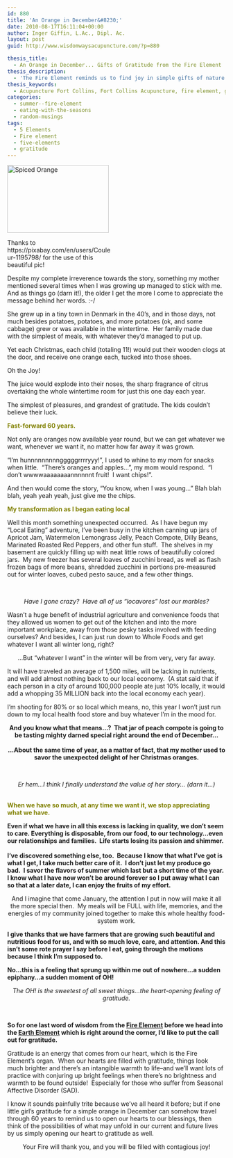 ```yaml
---
id: 880
title: 'An Orange in December&#8230;'
date: 2010-08-17T16:11:04+00:00
author: Inger Giffin, L.Ac., Dipl. Ac.
layout: post
guid: http://www.wisdomwaysacupuncture.com/?p=880

thesis_title:
  - An Orange in December... Gifts of Gratitude from the Fire Element
thesis_description:
  - 'The Fire Element reminds us to find joy in simple gifts of nature that are given during Fire Season; even in the depths of deep winter. '
thesis_keywords:
  - Acupuncture Fort Collins, Fort Collins Acupuncture, fire element, gratitude
categories:
  - summer--fire-element
  - eating-with-the-seasons
  - random-musings
tags:
  - 5 Elements
  - Fire element
  - five-elements
  - gratitude
---
```

<div id="attachment_3579" style="width: 244px" class="wp-caption alignleft">
  <a href="http://www.wisdomwaysacupuncture.com/wp-content/uploads/2010/08/anise-2785512_1920.jpg"><img class=" wp-image-3579" src="http://www.wisdomwaysacupuncture.com/wp-content/uploads/2010/08/anise-2785512_1920-150x100.jpg" alt="Spiced Orange" width="234" height="156" srcset="http://www.wisdomwaysacupuncture.com/wp-content/uploads/2010/08/anise-2785512_1920-150x100.jpg 150w, http://www.wisdomwaysacupuncture.com/wp-content/uploads/2010/08/anise-2785512_1920-300x200.jpg 300w, http://www.wisdomwaysacupuncture.com/wp-content/uploads/2010/08/anise-2785512_1920-768x512.jpg 768w, http://www.wisdomwaysacupuncture.com/wp-content/uploads/2010/08/anise-2785512_1920-1024x683.jpg 1024w" sizes="(max-width: 234px) 100vw, 234px" /></a>
  
  <p class="wp-caption-text">
    Thanks to https://pixabay.com/en/users/Couleur-1195798/ for the use of this beautiful pic!
  </p>
</div>

Despite my complete irreverence towards the story, something my mother mentioned several times when I was growing up managed to stick with me. And as things go (darn it!), the older I get the more I come to appreciate the message behind her words. :-/

She grew up in a tiny town in Denmark in the 40&#8217;s, and in those days, not much besides potatoes, potatoes, and more potatoes (ok, and some cabbage) grew or was available in the wintertime.  Her family made due with the simplest of meals, with whatever they&#8217;d managed to put up.

Yet each Christmas, each child (totaling 11!) would put their wooden clogs at the door, and receive one orange each, tucked into those shoes.

Oh the Joy!

The juice would explode into their noses, the sharp fragrance of citrus overtaking the whole wintertime room for just this one day each year.

<div>
  The simplest of pleasures, and grandest of gratitude. The kids couldn&#8217;t believe their luck.
</div>

**<span style="color: #808000;">Fast-forward 60 years.  </span>**

Not only are oranges now available year round, but we can get whatever we want, whenever we want it, no matter how far away it was grown.

&#8220;I&#8217;m hunnnnnnnnngggggrrrryyy!&#8221;, I used to whine to my mom for snacks when little.  &#8220;There&#8217;s oranges and apples&#8230;&#8221;, my mom would respond.  &#8220;I don&#8217;t wwwwaaaaaaaannnnnnt fruit!  I want chips!&#8221;.

And then would come the story, &#8220;You know, when I was young&#8230;&#8221; Blah blah blah, yeah yeah yeah, just give me the chips.

**<span style="color: #808000;">My transformation as I began eating local</span>**

Well this month something unexpected occurred.  As I have begun my &#8220;Local Eating&#8221; adventure, I&#8217;ve been busy in the kitchen canning up jars of Apricot Jam, Watermelon Lemongrass Jelly, Peach Compote, Dilly Beans, Marinated Roasted Red Peppers, and other fun stuff.  The shelves in my basement are quickly filling up with neat little rows of beautifully colored jars.  My new freezer has several loaves of zucchini bread, as well as flash frozen bags of more beans, shredded zucchini in portions pre-measured out for winter loaves, cubed pesto sauce, and a few other things.

&nbsp;

<div style="text-align: center;">
  <em>Have I gone crazy?  Have all of us &#8220;locavores&#8221; lost our marbles? </em>
</div>

Wasn&#8217;t a huge benefit of industrial agriculture and convenience foods that they allowed us women to get out of the kitchen and into the more important workplace, away from those pesky tasks involved with feeding ourselves? And besides, I can just run down to Whole Foods and get whatever I want all winter long, right?

<div style="text-align: center;">
  &#8230;But &#8220;whatever I want&#8221; in the winter will be from very, very far away.
</div>

It will have traveled an average of 1,500 miles, will be lacking in nutrients, and will add almost nothing back to our local economy.  (A stat said that if each person in a city of around 100,000 people ate just 10% locally, it would add a whopping 35 MILLION back into the local economy each year).

I&#8217;m shooting for 80% or so local which means, no, this year I won&#8217;t just run down to my local health food store and buy whatever I&#8217;m in the mood for.

<div style="text-align: center;">
  <strong>And you know what that means&#8230;?  That jar of peach compote is going to be tasting mighty darned special right around the end of December&#8230; </strong>
</div>

<div style="text-align: center;">
  <strong><br /> &#8230;About the same time of year, as a matter of fact, that my mother used to savor the unexpected delight of her Christmas oranges. </strong>
</div>

&nbsp;

<div style="text-align: center;">
  <em>Er hem&#8230;I think I finally understand the value of her story&#8230; (darn it&#8230;)</em>
</div>

<p style="text-align: left;">
  <strong><br /> <span style="color: #808000;">When we have so much, at any time we want it, we stop appreciating what we have.  </span></strong>
</p>

<p style="text-align: left;">
  <strong>Even if what we have in all this excess is lacking in quality, we don&#8217;t seem to care. Everything is disposable, from our food, to our technology&#8230;even our relationships and families.  Life starts losing its passion and shimmer.</strong><br /> <strong><br /> I&#8217;ve discovered something else, too.  Because I know that what I&#8217;ve got is what I get, I take much better care of it.  I don&#8217;t just let my produce go bad.  I savor the flavors of summer which last but a short time of the year.  I know what I have now won&#8217;t be around forever so I put away what I can so that at a later date, I can enjoy the fruits of my effort. </strong>
</p>

<div style="text-align: center;">
  And I imagine that come January, the attention I put in now will make it all the more special then.  My meals will be FULL with life, memories, and the energies of my community joined together to make this whole healthy food-system work.
</div>

<p style="text-align: left;">
  <strong>I give thanks that we have farmers that are growing such beautiful and nutritious food for us, and with so much love, care, and attention. And this isn&#8217;t some rote prayer I say before I eat, going through the motions because I think I&#8217;m supposed to.  </strong>
</p>

<p style="text-align: left;">
  <strong>No&#8230;this is a feeling that sprung up within me out of nowhere&#8230;a sudden epiphany&#8230;a sudden moment of OH! </strong>
</p>

<div style="text-align: center;">
  <em>The OH! is the sweetest of all sweet things&#8230;the heart-opening feeling of gratitude. </em>
</div>

&nbsp;

<div>
  <strong>So for one last word of wisdom from the <a href="http://www.wisdomwaysacupuncture.com/2017/05/27/out-of-the-wood-and-into-the-fire-tips-for-keeping-your-fire-element-balanced-this-summer/">Fire Element</a> before we head into the <a href="http://www.wisdomwaysacupuncture.com/2011/09/07/out-of-the-fire-and-deep-into-earth/">Earth Element</a> which is right around the corner, I&#8217;d like to put the call out for gratitude. </strong>
</div>

<p style="text-align: left;">
  Gratitude is an energy that comes from our heart, which is the Fire Element&#8217;s organ.  When our hearts are filled with gratitude, things look much brighter and there&#8217;s an intangible warmth to life&#8211;and we&#8217;ll want lots of practice with conjuring up bright feelings when there&#8217;s no brightness and warmth to be found outside!  Especially for those who suffer from Seasonal Affective Disorder (SAD).
</p>

I know it sounds painfully trite because we&#8217;ve all heard it before; but if one little girl&#8217;s gratitude for a simple orange in December can somehow travel through 60 years to remind us to open our hearts to our blessings, then think of the possibilities of what may unfold in our current and future lives by us simply opening our heart to gratitude as well.

<div style="text-align: center;">
  Your Fire will thank you, and you will be filled with contagious joy!
</div>